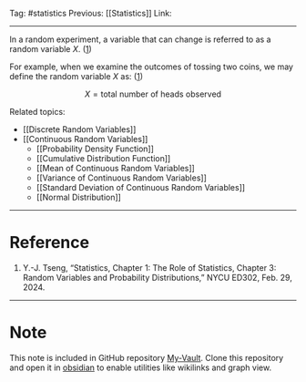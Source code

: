Tag: #statistics 
Previous: [[Statistics]]
Link: 

---

In a random experiment, a variable that can change is referred to as a random variable $X$. (<u>1</u>)

For example, when we examine the outcomes of tossing two coins, we may define the random variable $X$ as: (<u>1</u>)

$$X = \text{total number of heads observed}$$

Related topics:

- [[Discrete Random Variables]]
- [[Continuous Random Variables]]
	- [[Probability Density Function]]
	- [[Cumulative Distribution Function]]
	- [[Mean of Continuous Random Variables]]
	- [[Variance of Continuous Random Variables]]
	- [[Standard Deviation of Continuous Random Variables]]
	- [[Normal Distribution]]

---

# Reference

1. Y.-J. Tseng, “Statistics, Chapter 1: The Role of Statistics, Chapter 3: Random Variables and Probability Distributions,” NYCU ED302, Feb. 29, 2024.

---

# Note

This note is included in GitHub repository [My-Vault](https://github.com/LittleD3092/My-Vault.git). Clone this repository and open it in [obsidian](https://obsidian.md/) to enable utilities like wikilinks and graph view.